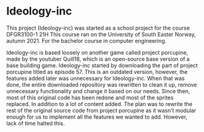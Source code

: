 # Ideology-inc
This project (Ideology-inc) was started as a school project for the course DFGR3100-1 21H This course ran on the University of South Easter Norway, autumn 2021.
For the bachelor course in computer engineering.

Ideology-inc is based loosely on another game called project porcupine, made by the youtuber Quill18, which is an open-source base version of a base building game.
Ideology-inc started by downloading the part of project porcupine titled as episode 57.
This is an outdated version, however, the features added later was unnecessary for Ideology-inc.
When that was done, the entire downloaded repository was rewritten to clean it up, remove unnecessary functionality and change it based on our needs.
Since then, most of this original code has been redone and most of the sprites replaced. In addition to a lot of content added.
The plan was to rewrite the rest of the original source code from project porcupine as it wasn’t modular enough for us to implement all the features we wanted to add.
However, lack of time halted this.

